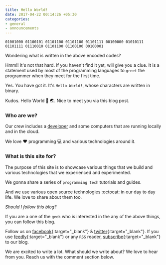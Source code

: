 ```yaml
---
title: Hello World!
date: 2017-04-22 00:14:26 +05:30
categories:
- general
- announcements
---
```


`01001000 01100101 01101100 01101100 01101111 00100000 01010111 01101111 01110010 01101100 01100100 00100001`

Wondering what is written in the above encoded codes?

Hmm!! It's not that hard. If you haven't find it yet, will give you a clue. It is a statement used by most of the programming languages to `greet` the programmer when they meet for the first time.

Yes. You have got it. It's `Hello World!`, whose characters are written in binary.

Kudos. Hello World :wave: :earth_asia:. Nice to meet you via this blog post.

### Who are we?
Our crew includes a [developer](https://github.com/sasivarnan) and some computers that are running locally and in the cloud. 

We love :heart: programming :computer: and various technologies around it.

### What is this site for?
The purpose of this site is to showcase various things that we build and various technologies that we experienced and experimented. 

We gonna share a series of `programming tech` tutorials and guides. 

And we use various open source technologies :octocat: in our day to day life. We love to share about them too.

*Should I follow this blog?* 

If you are a one of the `geek` who is interested in the any of the above things, you can follow this blog.

Follow us on [facebook](https://facebook.com/cybeadon){:target="_blank"} & [twitter](https://twitter.com/cybeadon){:target="_blank"}. If you use [feedly](https://feedly.com){:target="_blank"} or any `RSS` reader, [subscribe](/rss/){:target="_blank"} to our blog.

We are excited to write a lot. What should we write about? 
We love to hear from you. Reach us with the comment section below.
